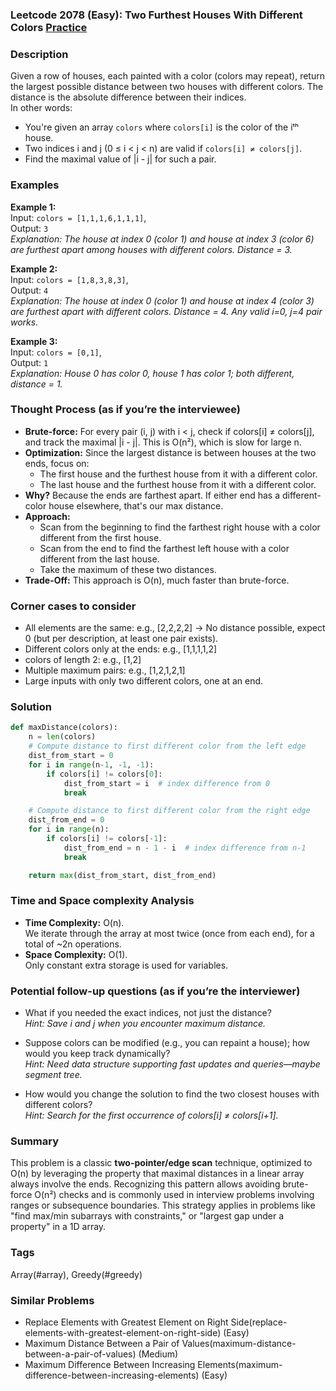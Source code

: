 ### Leetcode 2078 (Easy): Two Furthest Houses With Different Colors [Practice](https://leetcode.com/problems/two-furthest-houses-with-different-colors)

### Description  
Given a row of houses, each painted with a color (colors may repeat), return the largest possible distance between two houses with different colors. The distance is the absolute difference between their indices.  
In other words:  
- You're given an array `colors` where `colors[i]` is the color of the iᵗʰ house.
- Two indices i and j (0 ≤ i < j < n) are valid if `colors[i] ≠ colors[j]`.
- Find the maximal value of |i - j| for such a pair.

### Examples  

**Example 1:**  
Input: `colors = [1,1,1,6,1,1,1]`,  
Output: `3`  
*Explanation: The house at index 0 (color 1) and house at index 3 (color 6) are furthest apart among houses with different colors. Distance = 3.*

**Example 2:**  
Input: `colors = [1,8,3,8,3]`,  
Output: `4`  
*Explanation: The house at index 0 (color 1) and house at index 4 (color 3) are furthest apart with different colors. Distance = 4. Any valid i=0, j=4 pair works.*

**Example 3:**  
Input: `colors = [0,1]`,  
Output: `1`  
*Explanation: House 0 has color 0, house 1 has color 1; both different, distance = 1.*

### Thought Process (as if you’re the interviewee)  
- **Brute-force:** For every pair (i, j) with i < j, check if colors[i] ≠ colors[j], and track the maximal |i - j|. This is O(n²), which is slow for large n.
- **Optimization:** Since the largest distance is between houses at the two ends, focus on:  
  - The first house and the furthest house from it with a different color.
  - The last house and the furthest house from it with a different color.
- **Why?** Because the ends are farthest apart. If either end has a different-color house elsewhere, that's our max distance.
- **Approach:**  
  - Scan from the beginning to find the farthest right house with a color different from the first house.
  - Scan from the end to find the farthest left house with a color different from the last house.
  - Take the maximum of these two distances.
- **Trade-Off:** This approach is O(n), much faster than brute-force.

### Corner cases to consider  
- All elements are the same: e.g., [2,2,2,2] → No distance possible, expect 0 (but per description, at least one pair exists).
- Different colors only at the ends: e.g., [1,1,1,1,2]
- colors of length 2: e.g., [1,2]
- Multiple maximum pairs: e.g., [1,2,1,2,1]
- Large inputs with only two different colors, one at an end.

### Solution

```python
def maxDistance(colors):
    n = len(colors)
    # Compute distance to first different color from the left edge
    dist_from_start = 0
    for i in range(n-1, -1, -1):
        if colors[i] != colors[0]:
            dist_from_start = i  # index difference from 0
            break

    # Compute distance to first different color from the right edge
    dist_from_end = 0
    for i in range(n):
        if colors[i] != colors[-1]:
            dist_from_end = n - 1 - i  # index difference from n-1
            break

    return max(dist_from_start, dist_from_end)
```

### Time and Space complexity Analysis  

- **Time Complexity:** O(n).  
  We iterate through the array at most twice (once from each end), for a total of ~2n operations.
- **Space Complexity:** O(1).  
  Only constant extra storage is used for variables.

### Potential follow-up questions (as if you’re the interviewer)  

- What if you needed the exact indices, not just the distance?  
  *Hint: Save i and j when you encounter maximum distance.*

- Suppose colors can be modified (e.g., you can repaint a house); how would you keep track dynamically?  
  *Hint: Need data structure supporting fast updates and queries—maybe segment tree.*

- How would you change the solution to find the two closest houses with different colors?  
  *Hint: Search for the first occurrence of colors[i] ≠ colors[i+1].*

### Summary
This problem is a classic **two-pointer/edge scan** technique, optimized to O(n) by leveraging the property that maximal distances in a linear array always involve the ends. Recognizing this pattern allows avoiding brute-force O(n²) checks and is commonly used in interview problems involving ranges or subsequence boundaries. This strategy applies in problems like "find max/min subarrays with constraints," or "largest gap under a property" in a 1D array.

### Tags
Array(#array), Greedy(#greedy)

### Similar Problems
- Replace Elements with Greatest Element on Right Side(replace-elements-with-greatest-element-on-right-side) (Easy)
- Maximum Distance Between a Pair of Values(maximum-distance-between-a-pair-of-values) (Medium)
- Maximum Difference Between Increasing Elements(maximum-difference-between-increasing-elements) (Easy)